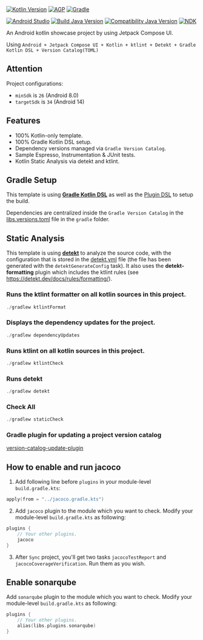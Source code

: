 [![Kotlin Version](https://img.shields.io/badge/Kotlin-2.0.0-blue)](https://kotlinlang.org)
[![AGP](https://img.shields.io/badge/AGP-8.4.1-orange)](https://developer.android.com/studio/releases/gradle-plugin)
[![Gradle](https://img.shields.io/badge/Gradle-8.7-green)](https://gradle.org)

[![Android Studio](https://img.shields.io/badge/Android%20Studio-Koala%20Feature%20Drop%20|%202024.1.2%20Canary%202-green)](https://developer.android.com/studio)
[![Build Java Version](https://img.shields.io/badge/JDK-17.0.6-green)](https://www.oracle.com/java/technologies/javase/jdk17-archive-downloads.html)
[![Compatibility Java Version](https://img.shields.io/badge/Compatibility%20Java%20-17-green)](https://www.oracle.com/java/technologies/javase/jdk11-archive-downloads.html)
[![NDK](https://img.shields.io/badge/NDK-25.2.9519653-green)](https://developer.android.com/ndk/downloads)

An Android kotlin showcase project by using Jetpack Compose UI.

Using `Android + Jetpack Compose UI + Kotlin + ktlint + Detekt + Gradle Kotlin DSL + Version Catalog(TOML)`

## Attention
Project configurations:
- `minSdk` is `26` (Android 8.0)
- `targetSdk` is `34` (Android 14)

## Features
- 100% Kotlin-only template.
- 100% Gradle Kotlin DSL setup.
- Dependency versions managed via `Gradle Version Catalog`.
- Sample Espresso, Instrumentation & JUnit tests.
- Kotlin Static Analysis via detekt and ktlint.

## Gradle Setup
This template is using [**Gradle Kotlin DSL**](https://docs.gradle.org/current/userguide/kotlin_dsl.html) as well as the [Plugin DSL](https://docs.gradle.org/current/userguide/plugins.html#sec:plugins_block) to setup the build.

Dependencies are centralized inside the `Gradle Version Catalog` in the [libs.versions.toml](gradle/libs.versions.toml) file in the `gradle` folder.

## Static Analysis
This template is using [**detekt**](https://github.com/detekt/detekt) to analyze the source code, 
with the configuration that is stored in the [detekt.yml](config/detekt/detekt.yml) file (the file has been generated with the `detektGenerateConfig` task). 
It also uses the **detekt-formatting** plugin which includes the ktlint rules (see https://detekt.dev/docs/rules/formatting/).

###  Runs the ktlint formatter on all kotlin sources in this project.
```kotlin
./gradlew ktlintFormat
```

### Displays the dependency updates for the project.
```kotlin
./gradlew dependencyUpdates
```

### Runs ktlint on all kotlin sources in this project.
```kotlin
./gradlew ktlintCheck
```

### Runs detekt
```kotlin
./gradlew detekt
```

### Check All
```kotlin
./gradlew staticCheck
```

### Gradle plugin for updating a project version catalog 
[version-catalog-update-plugin](https://github.com/littlerobots/version-catalog-update-plugin)

## How to enable and run jacoco
1. Add following line before `plugins` in your module-level `build.gradle.kts`:
```kotlin
apply(from = "../jacoco.gradle.kts")
```
2. Add `jacoco` plugin to the module which you want to check. Modify your module-level `build.gradle.kts` as following:
```kotlin
plugins {
    // Your other plugins.
    jacoco
}
```
3. After `Sync` project, you'll get two tasks `jacocoTestReport` and `jacocoCoverageVerification`.
Run them as you wish.

## Enable sonarqube
Add `sonarqube` plugin to the module which you want to check. Modify your module-level `build.gradle.kts` as following:
```kotlin
plugins {
    // Your other plugins.
    alias(libs.plugins.sonarqube)
}
```
